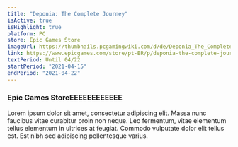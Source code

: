 ```yaml
---
title: "Deponia: The Complete Journey"
isActive: true
isHighlight: true
platform: PC
store: Epic Games Store
imageUrl: https://thumbnails.pcgamingwiki.com/d/de/Deponia_The_Complete_Journey_-_cover.jpg/300px-Deponia_The_Complete_Journey_-_cover.jpg
link: https://www.epicgames.com/store/pt-BR/p/deponia-the-complete-journey
textPeriod: Until 04/22
startPeriod: "2021-04-15"
endPeriod: "2021-04-22"
---
```

### Epic Games StoreEEEEEEEEEEEE

Lorem ipsum dolor sit amet, consectetur adipiscing elit. Massa nunc faucibus vitae curabitur proin non neque. Leo fermentum, vitae elementum tellus elementum in ultrices at feugiat. Commodo vulputate dolor elit tellus est. Est nibh sed adipiscing pellentesque varius.